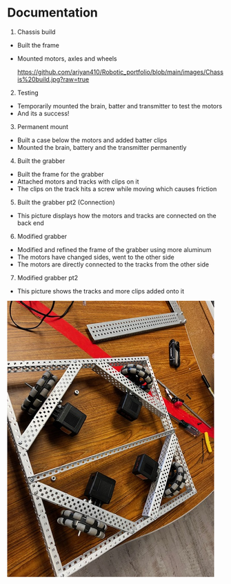 # Documentation

1. Chassis build
* Built the frame
* Mounted motors, axles and wheels

  https://github.com/ariyan410/Robotic_portfolio/blob/main/images/Chassis%20build.jpg?raw=true
  
2. Testing
* Temporarily mounted the brain, batter and transmitter to test the motors
* And its a success!
3. Permanent mount
* Built a case below the motors and added batter clips
* Mounted the brain, battery and the transmitter permanently
4. Built the grabber
* Built the frame for the grabber
* Attached motors and tracks with clips on it
* The clips on the track hits a screw while moving which causes friction
5. Built the grabber pt2 (Connection)
* This picture displays how the motors and tracks are connected on the back end
6. Modified grabber
* Modified and refined the frame of the grabber using more aluminum
* The motors have changed sides, went to the other side
* The motors are directly connected to the tracks from the other side
7. Modified grabber pt2
* This picture shows the tracks and more clips added onto it

![Chassis build](https://github.com/ariyan410/Robotic_portfolio/blob/main/images/Chassis%20build.jpg?raw=true)
